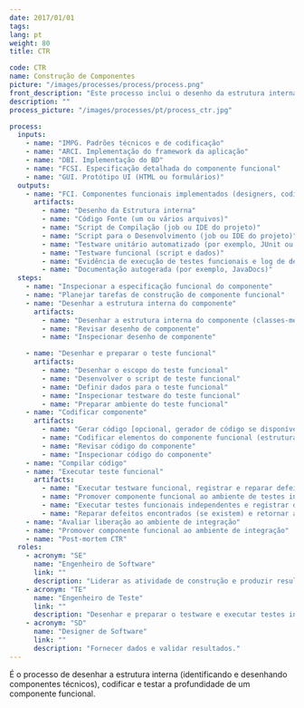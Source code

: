 ```yaml
---
date: 2017/01/01
tags:
lang: pt
weight: 80
title: CTR

code: CTR
name: Construção de Componentes
picture: "/images/processes/process/process.png"
front_description: "Este processo inclui o desenho da estrutura interna (identificando e desenhando os componentes técnicos), codificando e testando a profundidade dos componentes funcionais. A construção dos componentes será apoiada pelo uso de um gerador de código nesta etapa."
description: ""
process_picture: "/images/processes/pt/process_ctr.jpg"

process:
  inputs:
    - name: "IMPG. Padrões técnicos e de codificação"
    - name: "ARCI. Implementação do framework da aplicação"
    - name: "DBI. Implementação do BD"
    - name: "FCSI. Especificação detalhada do componente funcional"
    - name: "GUI. Protótipo UI (HTML ou formulários)"
  outputs:
    - name: "FCI. Componentes funcionais implementados (designers, codificados, testados funcionalmente e liberados ao ambiente de testes)"
      artifacts:
        - name: "Desenho da Estrutura interna"
        - name: "Código Fonte (um ou vários arquivos)"
        - name: "Script de Compilação (job ou IDE do projeto)"
        - name: "Script para o Desenvolvimento (job ou IDE do projeto)"
        - name: "Testware unitário automatizado (por exemplo, JUnit ou NUnit)"
        - name: "Testware funcional (script e dados)"
        - name: "Evidência de execução de testes funcionais e log de defeitos"
        - name: "Documentação autogerada (por exemplo, JavaDocs)"
  steps:
    - name: "Inspecionar a especificação funcional do componente"
    - name: "Planejar tarefas de construção de componente funcional"
    - name: "Desenhar a estrutura interna do componente"
      artifacts:
        - name: "Desenhar a estrutura interna do componente (classes-métodos-atributos, programas-funcionais-algoritmos, interações, diagramas de transição de estados, etc.)"
        - name: "Revisar desenho de componente"
        - name: "Inspecionar desenho de componente"

    - name: "Desenhar e preparar o teste funcional"
      artifacts:
        - name: "Desenhar o escopo do teste funcional"
        - name: "Desenvolver o script de teste funcional"
        - name: "Definir dados para o teste funcional"
        - name: "Inspecionar testware do teste funcional"
        - name: "Preparar ambiente do teste funcional"
    - name: "Codificar componente"
      artifacts:
        - name: "Gerar código [opcional, gerador de código se disponível]"
        - name: "Codificar elementos do componente funcional (estrutura do desenho interno)"
        - name: "Revisar código do componente"
        - name: "Inspecionar código do componente"
    - name: "Compilar código"
    - name: "Executar teste funcional"
      artifacts:
        - name: "Executar testware funcional, registrar e reparar defeitos"
        - name: "Promover componente funcional ao ambiente de testes independente"
        - name: "Executar testes funcionais independentes e registrar defeitos"
        - name: "Reparar defeitos encontrados (se existem) e retornar ao passo 7.2"
    - name: "Avaliar liberação ao ambiente de integração"
    - name: "Promover componente funcional ao ambiente de integração"
    - name: "Post-mortem CTR"
  roles:
    - acronym: "SE"
      name: "Engenheiro de Software"
      link: ""
      description: "Liderar as atividade de construção e produzir resultados."
    - acronym: "TE"
      name: "Engenheiro de Teste"
      link: ""
      description: "Desenhar e preparar o testware e executar testes independentes."
    - acronym: "SD"
      name: "Designer de Software"
      link: ""
      description: "Fornecer dados e validar resultados."
---
```

É o processo de desenhar a estrutura interna (identificando e desenhando componentes técnicos), codificar e testar a profundidade de um componente funcional.
